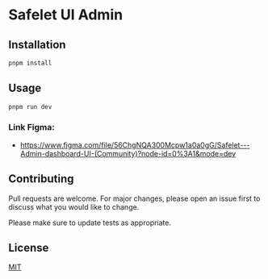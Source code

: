 # Safelet UI Admin

## Installation

```bash
pnpm install
```

## Usage

```bash
pnpm run dev
```

### Link Figma:

- https://www.figma.com/file/56ChgNQA300Mcpw1a0a0gG/Safelet---Admin-dashboard-UI-(Community)?node-id=0%3A1&mode=dev

## Contributing

Pull requests are welcome. For major changes, please open an issue first
to discuss what you would like to change.

Please make sure to update tests as appropriate.

## License

[MIT](https://choosealicense.com/licenses/mit/)
